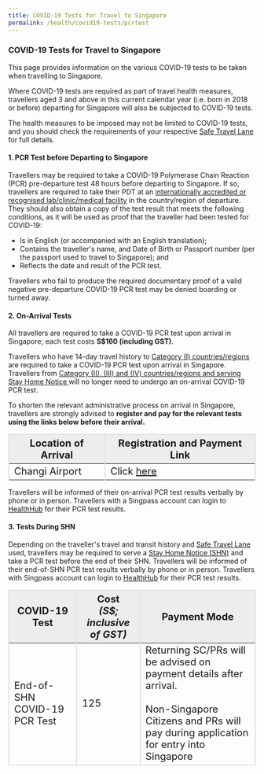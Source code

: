 ```yaml
---
title: COVID-19 Tests for Travel to Singapore
permalink: /health/covid19-tests/pcrtest
---
```

### COVID-19 Tests for Travel to Singapore

This page provides information on the various COVID-19 tests to be taken when travelling to Singapore.

Where COVID-19 tests are required as part of travel health measures, travellers aged 3 and above in this current calendar year (i.e. born in 2018 or before) departing for Singapore will also be subjected to COVID-19 tests.

The health measures to be imposed may not be limited to COVID-19 tests, and you should check the requirements of your respective <a href="/arriving/overview">Safe Travel Lane</a> for full details.


#### 1. PCR Test before Departing to Singapore

Travellers may be required to take a COVID-19 Polymerase Chain Reaction (PCR) pre-departure test 48 hours before departing to Singapore.  If so, travellers are required to take their PDT at an <a href="https://www.moh.gov.sg/covid-19/accreditation-bodies-for-covid-19-testing" target="_blank">internationally accredited or recognised lab/clinic/medical facility</a> in the country/region of departure. They should also obtain a copy of the test result that meets the following conditions, as it will be used as proof that the traveller had been tested for COVID-19:
- Is in English (or accompanied with an English translation);
- Contains the traveller's name, and Date of Birth or Passport number (per the passport used to travel to Singapore); and
- Reflects the date and result of the PCR test. 

Travellers who fail to produce the required documentary proof of a valid negative pre-departure COVID-19 PCR test may be denied boarding or turned away. 

<!--From 26 October 2021, 2359 hours, Singapore Residents (i.e. Singapore Citizens and Permanent Residents and Long-Term Pass Holders) are no longer required to produce a negative pre-departure test result taken within 48 hours before their departure to Singapore from Category II, III and IV countries/regions.

All other travellers (i.e. short-term visitors) will still be required to produce a negative COVID-19 Polymerase Chain Reaction test ("COVID-19 PCR test") taken within 48 hours before departure taken at an internationally accredited or recognised lab/clinic/medical facility.-->

<div id="price"></div>

#### 2. On-Arrival Tests

All travellers are required to take a COVID-19 PCR test upon arrival in Singapore; each test costs <b>S$160 (including GST)</b>. 

Travellers who have 14-day travel history to <a href="/shn-and-swab-summary" target="_blank">Category (I) countries/regions</a> are required to take a COVID-19 PCR test upon arrival in Singapore. Travellers from <a href="/shn-and-swab-summary" target="_blank">Category (II), (III) and (IV) countries/regions and serving Stay Home Notice </a> will no longer need to undergo an on-arrival COVID-19 PCR test.

To shorten the relevant administrative process on arrival in Singapore, travellers are strongly advised to <b>register and pay for the relevant tests using the links below before their arrival. </b>

<table>
  <thead>
    <tr>
      <th style="font-size:20px; margin-top:0px; margin-bottom:0px; border-left:2px solid #E0E0E0; border-top:2px solid #E0E0E0; border-right:2px solid #E0E0E0; background-color:#EDEDED;"><b>Location of Arrival</b></th>
      <th style="font-size:20px; margin-top:0px; margin-bottom:0px; border-top:2px solid #E0E0E0; border-right:2px solid #E0E0E0;  background-color:#EDEDED;"><b>Registration and Payment Link</b></th>
    </tr>
  </thead>
  <tbody>
    <tr>
      <td style="font-size:20px; margin-top:0px; margin-bottom:0px; border-left:2px solid #E0E0E0; border-right:2px solid #E0E0E0;">Changi Airport</td>
      <td style="font-size:20px; margin-top:0px; margin-bottom:0px; border-right:2px solid #E0E0E0;">Click <a href="https://safetravel.changiairport.com/#/" target="_blank">here</a></td>
    </tr>
       <!-- <tr>
      <td style="font-size:20px; margin-top:0px; margin-bottom:0px;border-right:2px solid #E0E0E0;border-left:2px solid #E0E0E0;">Woodlands and Tuas Checkpoints</td>
					<td style="font-size:20px; margin-top:0px; margin-bottom:0px;border-right:2px solid #E0E0E0;border-left:2px solid #E0E0E0; vertical-align:middle;" rowspan="2">Click <a href="https://t.2c2p.com/express/parkwayshenton" target="_blank">here</a></td>
		</tr>
		        <tr>
      <td style="font-size:20px; margin-top:0px; margin-bottom:0px;border-right:2px solid #E0E0E0;border-left:2px solid #E0E0E0;border-bottom:2px solid #E0E0E0;">Tanah Merah Ferry Terminal</td>
		</tr>-->
  </tbody>
  </table>

Travellers will be informed of their on-arrival PCR test results verbally by phone or in person. Travellers with a Singpass account can login to <a href="https://www.healthhub.sg/HealtheServices" target="_blank">HealthHub</a> for their PCR test results.


<div id="shntests"></div>

#### 3. Tests During SHN

Depending on the traveller's travel and transit history and <a href="/arriving/overview" target="_blank">Safe Travel Lane</a> used, travellers may be required to serve a <a href="/health/shn" target="_blank">Stay Home Notice (SHN)</a> and take a PCR test before the end of their SHN. Travellers will be informed of their end-of-SHN PCR test results verbally by phone or in person. Travellers with Singpass account can login to <a href="https://www.healthhub.sg/" target="_blank">HealthHub</a> for their PCR test results. 

<table>
 <thead>
    <tr>
      <th style="font-size:20px; margin-top:0px; margin-bottom:0px; border-left:2px solid #E0E0E0; border-top:2px solid #E0E0E0; border-right:2px solid #E0E0E0; background-color:#EDEDED;">COVID-19 Test</th>
      <th style="font-size:20px; margin-top:0px; margin-bottom:0px; border-top:2px solid #E0E0E0; border-right:2px solid #E0E0E0;background-color:#EDEDED;">Cost <br><i>(S$; inclusive of GST)</i></th>
       <th style="font-size:20px; margin-top:0px; margin-bottom:0px; border-top:2px solid #E0E0E0; border-right:2px solid #E0E0E0;background-color:#EDEDED;">Payment Mode</th>
    </tr>
  </thead>
	 <tbody>
	 <tr>
      <td style="font-size:20px; margin-top:0px; margin-bottom:0px;border-left:2px solid #E0E0E0; border-right:2px solid #E0E0E0;border-bottom:2px solid #E0E0E0;">End-of-SHN COVID-19 PCR Test</td>
      <td style="font-size:20px; margin-top:0px; margin-bottom:0px;border-right:2px solid #E0E0E0;border-bottom:2px solid #E0E0E0;">125</td>
      <td style="font-size:20px; margin-top:0px; margin-bottom:0px;border-right:2px solid #E0E0E0;border-bottom:2px solid #E0E0E0; vertical-align:middle;">Returning SC/PRs will be advised on payment details after arrival. <br/><br/> Non-Singapore Citizens and PRs will pay during application for entry into Singapore</td>
    </tr>
	</tbody>
	</table>
